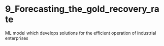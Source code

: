 # 9_Forecasting_the_gold_recovery_rate
ML model which develops solutions for the efficient operation of industrial enterprises
